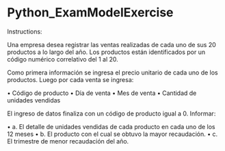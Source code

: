 # Python_ExamModelExercise

Instructions:

Una empresa desea registrar las ventas realizadas de cada uno de sus 20 productos a lo largo del año. Los productos están identificados por un código numérico correlativo del 1 al 20.  

Como primera información se ingresa el precio unitario de cada uno de los productos. Luego por cada venta se ingresa: 

• Código de producto 
• Día de venta 
• Mes de venta 
• Cantidad de unidades vendidas 

El ingreso de datos finaliza con un código de producto igual a 0. Informar: 

• a. El detalle de unidades vendidas de cada producto en cada uno de los 12 meses 
• b. El producto con el cual se obtuvo la mayor recaudación. 
• c. El trimestre de menor recaudación del año. 